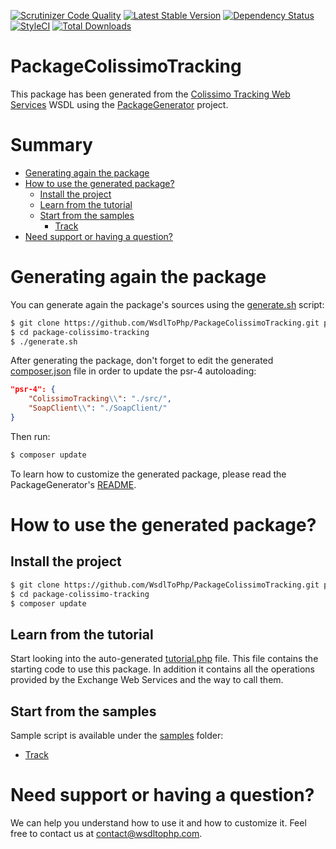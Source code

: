 [![Scrutinizer Code Quality](https://scrutinizer-ci.com/g/WsdlToPhp/PackageColissimoTracking/badges/quality-score.png?b=develop)](https://scrutinizer-ci.com/g/WsdlToPhp/PackageColissimoTracking/?branch=develop)
[![Latest Stable Version](https://poser.pugx.org/wsdltophp/package-colissimo-tracking/v/stable)](https://packagist.org/packages/wsdltophp/package-colissimo-tracking)
[![Dependency Status](https://www.versioneye.com/user/projects/570df28ffcd19a0039f16b4c/badge.svg?style=flat)](https://www.versioneye.com/user/projects/570df28ffcd19a0039f16b4c)
[![StyleCI](https://styleci.io/repos/56129051/shield)](https://styleci.io/repos/56129051)
[![Total Downloads](https://poser.pugx.org/wsdltophp/package-colissimo-tracking/downloads)](https://packagist.org/packages/wsdltophp/package-colissimo-tracking)

# PackageColissimoTracking
This package has been generated from the [Colissimo Tracking Web Services](https://www.coliposte.fr/tracking-chargeur-cxf/TrackingServiceWS?wsdl) WSDL using the [PackageGenerator](https://github.com/WsdlToPhp/PackageGenerator) project.

# Summary
- [Generating again the package](#generating-again-the-package)
- [How to use the generated package?](#how-to-use-the-generated-package)
    - [Install the project](#install-the-project)
    - [Learn from the tutorial](#learn-from-the-tutorial)
    - [Start from the samples](#start-from-the-samples)
        - [Track](samples/Track.php)
- [Need support or having a question?](#need-support-or-having-a-question)

# Generating again the package
You can generate again the package's sources using the [generate.sh](generate.sh) script:
```bash
$ git clone https://github.com/WsdlToPhp/PackageColissimoTracking.git package-colissimo-tracking
$ cd package-colissimo-tracking
$ ./generate.sh
```
After generating the package, don't forget to edit the generated [composer.json](composer.json) file in order to update the psr-4 autoloading:
```json
"psr-4": {
    "ColissimoTracking\\": "./src/",
    "SoapClient\\": "./SoapClient/"
}
```
Then run:
```bash
$ composer update
```
 To learn how to customize the generated package, please read the PackageGenerator's [README](https://github.com/WsdlToPhp/PackageGenerator/blob/master/README.md).

# How to use the generated package?

## Install the project
```bash
$ git clone https://github.com/WsdlToPhp/PackageColissimoTracking.git package-colissimo-tracking
$ cd package-colissimo-tracking
$ composer update
```

## Learn from the tutorial
Start looking into the auto-generated [tutorial.php](tutorial.php) file. This file contains the starting code to use this package. In addition it contains all the operations provided by the Exchange Web Services and the way to call them.

## Start from the samples
Sample script is available under the [samples](samples) folder:

- [Track](samples/Track.php)

# Need support or having a question?
We can help you understand how to use it and how to customize it. Feel free to contact us at contact@wsdltophp.com.